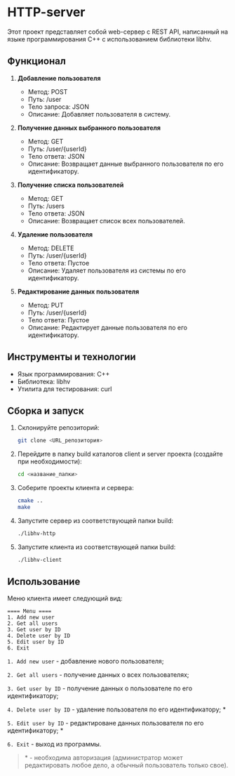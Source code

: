 # HTTP-server

Этот проект представляет собой web-сервер с REST API, написанный на языке программирования C++ с использованием библиотеки libhv.

## Функционал

1. **Добавление пользователя**
   - Метод: POST
   - Путь: /user
   - Тело запроса: JSON
   - Описание: Добавляет пользователя в систему.

2. **Получение данных выбранного пользователя**
   - Метод: GET
   - Путь: /user/{userId}
   - Тело ответа: JSON
   - Описание: Возвращает данные выбранного пользователя по его идентификатору.

3. **Получение списка пользователей**
   - Метод: GET
   - Путь: /users
   - Тело ответа: JSON
   - Описание: Возвращает список всех пользователей.

4. **Удаление пользователя**
   - Метод: DELETE
   - Путь: /user/{userId}
   - Тело ответа: Пустое
   - Описание: Удаляет пользователя из системы по его идентификатору.

5. **Редактирование данных пользователя**
   - Метод: PUT
   - Путь: /user/{userId}
   - Тело ответа: Пустое
   - Описание: Редактирует данные пользователя по его идентификатору.

## Инструменты и технологии

- Язык программирования: C++
- Библиотека: libhv
- Утилита для тестирования: curl

## Сборка и запуск

1. Склонируйте репозиторий:
   ```bash
   git clone <URL_репозитория>
   ```

2. Перейдите в папку build каталогов client и server проекта (создайте при необходимости):
   ```bash
   cd <название_папки>
   ```

3. Соберите проекты клиента и сервера:
   ```bash
   cmake ..
   make
   ```

4. Запустите сервер из соответствующей папки build:
   ```bash
   ./libhv-http
   ```

5. Запустите клиента из соответствующей папки build:
   ```bash
   ./libhv-client
   ```

## Использование
Меню клиента имеет следующий вид:

```
==== Menu ====
1. Add new user
2. Get all users
3. Get user by ID
4. Delete user by ID
5. Edit user by ID
6. Exit
```

```1. Add new user``` - добавление нового пользователя;

```2. Get all users``` - получение данных о всех пользователях;

```3. Get user by ID``` - получение данных о пользователе по его идентификатору;

```4. Delete user by ID``` - удаление пользователя по его идентификатору; \*

```5. Edit user by ID``` - редактироване данных пользователя по его идентификатору; \*

```6. Exit``` - выход из программы.

> \* - необходима авторизация (администратор может редактировать любое дело, а обычный пользователь только свое).